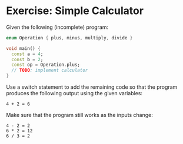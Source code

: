 # Exercise: Simple Calculator

Given the following (incomplete) program:

```dart
enum Operation { plus, minus, multiply, divide }

void main() {
  const a = 4;
  const b = 2;
  const op = Operation.plus;
  // TODO: implement calculator
}
```

Use a switch statement to add the remaining code so that the program produces the following output using the given variables:

```terminal
4 + 2 = 6
```

Make sure that the program still works as the inputs change:

```terminal
4 - 2 = 2
6 * 2 = 12
6 / 3 = 2
```
